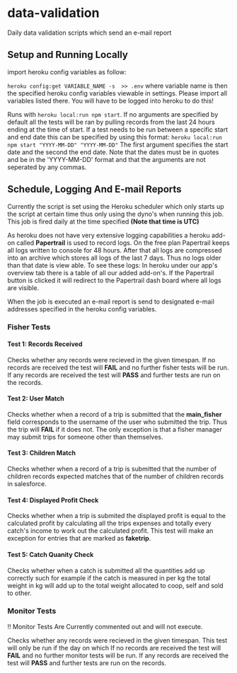 # data-validation
Daily data validation scripts which send an e-mail report



## Setup and Running Locally

import heroku config variables as follow:

`heroku config:get VARIABLE_NAME -s  >> .env`
where variable name is then the specified heroku config variables viewable in settings. Please import all variables listed there.
You will have to be logged into heroku to do this!

Runs with `heroku local:run npm start`. If no arguments are specified by default all the tests will be ran by pulling records from the last 24 hours ending at the time of start. If a test needs to be run between a specific start and end date this can be specified by using this format: `heroku local:run npm start "YYYY-MM-DD" "YYYY-MM-DD"` The first argument specifies the start date and the second the end date. Note that the dates must be in quotes and be in the 'YYYY-MM-DD' format and that the arguments are not seperated by any commas.


## Schedule, Logging And E-mail Reports

Currently the script is set using the Heroku scheduler which only starts up the script at certain time thus only using the dyno's when running this job. This job is fired daily at the time specified **(Note that time is UTC)**

As heroku does not have very extensive logging capabilities a heroku add-on called **Papertrail** is used to record logs. On the free plan Papertrail keeps all logs written to console for 48 hours. After that all logs are compressed into an archive which stores all logs of the last 7 days. Thus no logs older than that date is view able. To see these logs: In heroku under our app's overview tab there is a table of all our added add-on's. If the Papertrail button is clicked it will redirect to the Papertrail dash board where all logs are visible.

When the job is executed an e-mail report is send to designated e-mail addresses specified in the heroku config variables.


### Fisher Tests

#### Test 1: Records Received

Checks whether any records were recieved in the given timespan. If no records are received the test will **FAIL** and no further fisher tests will be run. If any records are received the test will **PASS** and further tests are run on the records.

#### Test 2: User Match

Checks whether when a record of a trip is submitted that the **main_fisher** field corresponds to the username of the user who submitted the trip. Thus the trip will **FAIL** if it does not. The only exception is that a fisher manager may submit trips for someone other than themselves.

#### Test 3: Children Match

Checks whether when a record of a trip is submitted that the number of children records expected matches that of the number of children records in salesforce.

#### Test 4: Displayed Profit Check

Checks whether when a trip is submited the displayed profit is equal to the calculated profit by calculating all the trips expenses and totally every catch's income to work out the calculated profit. This test will make an exception for entries that are marked as
**faketrip**.

#### Test 5: Catch Quanity Check

Checks whether when a catch is submitted all the quantities add up correctly such for example if the catch is measured in per kg the total weight in kg will add up to the total weight allocated to coop, self and sold to other.

### Monitor Tests

!! Monitor Tests Are Currently commented out and will not execute.

Checks whether any records were recieved in the given timespan. This test will only be run if the day on which If no records are received the test will **FAIL** and no further monitor tests will be run. If any records are received the test will **PASS** and further tests are run on the records.
